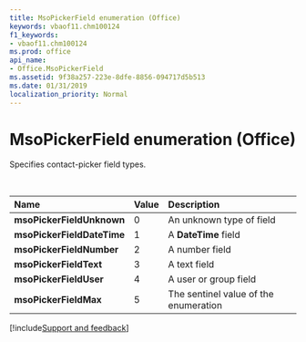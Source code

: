 ```yaml
---
title: MsoPickerField enumeration (Office)
keywords: vbaof11.chm100124
f1_keywords:
- vbaof11.chm100124
ms.prod: office
api_name:
- Office.MsoPickerField
ms.assetid: 9f38a257-223e-8dfe-8856-094717d5b513
ms.date: 01/31/2019
localization_priority: Normal
---
```



# MsoPickerField enumeration (Office)

Specifies contact-picker field types.

<br/>

|Name|Value|Description|
|:-----|:-----|:-----|
|**msoPickerFieldUnknown**|0|An unknown type of field |
|**msoPickerFieldDateTime**|1|A **DateTime** field |
|**msoPickerFieldNumber**|2|A number field |
|**msoPickerFieldText**|3|A text field |
|**msoPickerFieldUser**|4|A user or group field |
|**msoPickerFieldMax**|5|The sentinel value of the enumeration |

[!include[Support and feedback](~/includes/feedback-boilerplate.md)]
